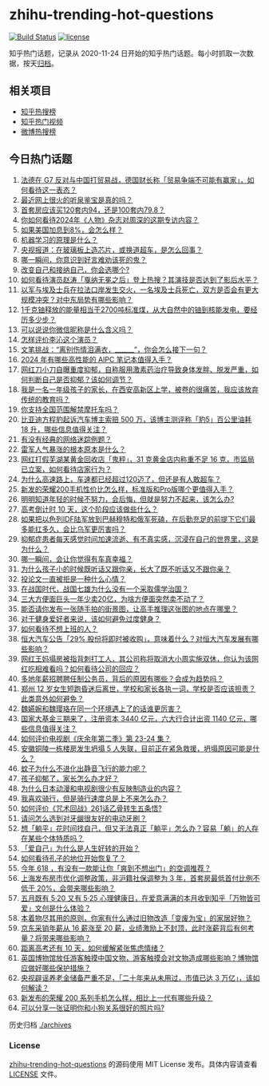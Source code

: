# zhihu-trending-hot-questions

[![Build Status](https://github.com/justjavac/zhihu-trending-hot-questions/workflows/ci/badge.svg?branch=master)](https://github.com/justjavac/zhihu-trending-hot-questions/actions)
[![license](https://img.shields.io/github/license/justjavac/zhihu-trending-hot-questions)](https://github.com/justjavac/zhihu-trending-hot-questions/blob/master/LICENSE)

知乎热门话题，记录从 2020-11-24
日开始的知乎热门话题。每小时抓取一次数据，按天[归档](./archives)。

## 相关项目

- [知乎热搜榜](https://github.com/justjavac/zhihu-trending-top-search)
- [知乎热门视频](https://github.com/justjavac/zhihu-trending-hot-video)
- [微博热搜榜](https://github.com/justjavac/weibo-trending-hot-search)

## 今日热门话题

<!-- BEGIN -->
<!-- 最后更新时间 Tue May 28 2024 05:11:42 GMT+0800 (China Standard Time) -->

1. [法德在 G7 反对与中国打贸易战，德国财长称「贸易争端不可能有赢家」，如何看待这一表态？](https://www.zhihu.com/question/657298689)
1. [最近网上很火的听泉鉴宝是真的吗？](https://www.zhihu.com/question/639476561)
1. [首套房应该买120套内94，还是100套内79.8？](https://www.zhihu.com/question/654775394)
1. [你如何看待2024年《人物》杂志对周深的这期专访内容？](https://www.zhihu.com/question/657137599)
1. [如果美国加息到8%，会怎么样？](https://www.zhihu.com/question/654612346)
1. [机器学习的原理是什么？](https://www.zhihu.com/question/386425879)
1. [央视报道：在玻璃板上造芯片，或换道超车，是怎么回事？](https://www.zhihu.com/question/654523990)
1. [哪一瞬间，你意识到好言难劝该死的鬼？](https://www.zhihu.com/question/652415549)
1. [改变自己和接纳自己，你会选哪个?](https://www.zhihu.com/question/653440505)
1. [如何看待演员赵涛「戛纳无冕之后」登上热搜？其演技是否达到了影后水平？](https://www.zhihu.com/question/657236350)
1. [以军与埃及士兵在拉法口岸发生交火，一名埃及士兵死亡，双方是否会有更大规模冲突？对中东局势有哪些影响？](https://www.zhihu.com/question/657364933)
1. [1千克铀释放的能量相当于2700吨标准煤，从大自然中的铀到核能发电，要经历多少步？](https://www.zhihu.com/question/656593159)
1. [可以说说你微信昵称是什么含义吗？](https://www.zhihu.com/question/654809810)
1. [怎样评价李沁这个演员？](https://www.zhihu.com/question/337512950)
1. [文笔挑战：“离别伤情泪满衣，______”，你会怎么接下一句？](https://www.zhihu.com/question/657276976)
1. [2024 年有哪些高性能的 AIPC 笔记本值得入手？](https://www.zhihu.com/question/656603571)
1. [网红刀小刀自曝重度抑郁，自称服用激素药治疗导致身体发胖、脱发严重，如何判断自己是否抑郁？该如何调节？](https://www.zhihu.com/question/657300087)
1. [我是一名一年级孩子的家长，在西安高新区上学，被卷的很痛苦，我应该放弃传统的教育吗？](https://www.zhihu.com/question/653332464)
1. [你支持全国范围解禁摩托车吗？](https://www.zhihu.com/question/657109253)
1. [比亚迪方程豹起诉汽车博主索赔 500 万，该博主测评称「豹5」百公里油耗 18 升，哪些信息值得关注？](https://www.zhihu.com/question/657119552)
1. [有没有经典的网络迷踪例题？](https://www.zhihu.com/question/657030185)
1. [雷军人气暴涨的根本原本是什么？](https://www.zhihu.com/question/654156953)
1. [网红打假芜湖某黄金回收店「鬼秤」，31 克黄金店内称重不足 16 克，市监局已立案，如何看待店家行为？](https://www.zhihu.com/question/657222814)
1. [为什么高速路上，车速都已经超过120迈了，但还是有人敢超车？](https://www.zhihu.com/question/656750858)
1. [新发的荣耀200手机性价比怎么样，标准版和Pro版哪个更值得入手？](https://www.zhihu.com/question/657355034)
1. [明明知道年轻的时候不努力，会后悔，但就是努力不起来，该怎么办?](https://www.zhihu.com/question/654660683)
1. [高考倒计时 10 天，这个阶段应该做些什么？](https://www.zhihu.com/question/657318247)
1. [如果把以色列IDF陆军放到巴赫穆特和俄军死磕，在后勤充足的前提下它们最多能扛多久，会比乌军更厉害吗？](https://www.zhihu.com/question/657268323)
1. [抑郁症患者每天感觉时间加速流逝、有不真实感，沉浸在自己的世界里，这是为什么？](https://www.zhihu.com/question/656784144)
1. [哪一瞬间，会让你觉得有车真幸福？](https://www.zhihu.com/question/656635682)
1. [为什么孩子小的时候既听话又跟你亲，长大了既不听话又不跟你亲？](https://www.zhihu.com/question/657143728)
1. [投论文一直被拒是一种什么心情？](https://www.zhihu.com/question/573163458)
1. [在战国时代，战国七雄为什么没有一个采取儒学治国？](https://www.zhihu.com/question/657160091)
1. [三大方便面巨头一年少卖20亿，为啥方便面突然卖不动了？](https://www.zhihu.com/question/657212491)
1. [能否请你发布一张随手拍的街景图，让高手推理这张图的地点在哪里？](https://www.zhihu.com/question/657049860)
1. [对于健身爱好者来说，该如何避免过度健身？](https://www.zhihu.com/question/656738422)
1. [如何看待不想上班的人？](https://www.zhihu.com/question/493352396)
1. [恒大汽车公告「29% 股份将即时被收购」，意味着什么？对恒大汽车发展有哪些影响？](https://www.zhihu.com/question/657251641)
1. [网红王妈塌房被指背刺打工人，其公司称将取消大小周实施双休，你认为该网红吃相难看吗？如何看待公司的回应？](https://www.zhihu.com/question/657306912)
1. [多地年薪招聘聘任制公务员，背后的原因有哪些？会成为趋势吗？](https://www.zhihu.com/question/657213251)
1. [郑州 12 岁女生短跑昏迷后离世，学校和家长各执一词，学校是否应该担责？此类意外如何避免？](https://www.zhihu.com/question/657004114)
1. [魏嬿婉和魏璎珞在同一个环境遇上了的话谁更厉害？](https://www.zhihu.com/question/393224778)
1. [国家大基金三期来了，注册资本 3440 亿元，六大行合计出资 1140 亿元，哪些信息值得关注？](https://www.zhihu.com/question/657336632)
1. [如何评价电视剧《庆余年第二季》第 23-24 集？](https://www.zhihu.com/question/657357738)
1. [安徽铜陵一栋楼房发生坍塌 5 人失联，目前正在紧急救援，坍塌原因可能是什么？](https://www.zhihu.com/question/657335686)
1. [蚊子为什么不进化出静音飞行的能力呢？](https://www.zhihu.com/question/656956593)
1. [孩子抑郁了，家长怎么办才好？](https://www.zhihu.com/question/650979214)
1. [为什么日本动漫和电视剧很少有反映制造业的内容？](https://www.zhihu.com/question/657063335)
1. [我喜欢骑行，但是骑行速度总是上不来怎么办？](https://www.zhihu.com/question/656782360)
1. [如何评价《咒术回战》261话乙骨转生五条悟?](https://www.zhihu.com/question/656907312)
1. [请问怎么选到对牙龈很友好的电动牙刷？](https://www.zhihu.com/question/651829057)
1. [想「躺平」花时间找自己，但又无法真正「躺平」怎么办？容易「躺」的人存在某些个体特质吗？](https://www.zhihu.com/question/656699002)
1. [「爱自己」为什么是人生好转的开始？](https://www.zhihu.com/question/656389450)
1. [如何看待孔子的地位开始恢复了？](https://www.zhihu.com/question/655719618)
1. [今年 618 ，有没有一款能让你「爽到不想出门」的空调推荐？](https://www.zhihu.com/question/657305253)
1. [上海发布房市优化调整政策，非沪籍社保调整为 3 年，首套房最低首付比例不低于 20%，会带来哪些影响？](https://www.zhihu.com/question/657354774)
1. [五月既有 5·20 又有 5·25 心理健康日，在爱意满满的本月收到知乎「万物皆可爱」文创是什么体验？](https://www.zhihu.com/question/656592050)
1. [本着物尽其用的原则，你家有什么通过旧物改造「变废为宝」的家居好物？](https://www.zhihu.com/question/656591492)
1. [京东采销年薪从 16 薪涨至 20 薪，业绩激励上不封顶，此时涨薪背后有何考量？将带来哪些影响？](https://www.zhihu.com/question/657302101)
1. [距离高考还有 10 天，如何缓解紧张焦虑情绪？](https://www.zhihu.com/question/657173745)
1. [英国博物馆放任游客触摸中国文物，游客触摸会对文物造成哪些影响？博物馆应做好哪些保护措施？](https://www.zhihu.com/question/657232257)
1. [央视辟谣养老金储备严重不足，「二十年来从未用过，市值已达 3 万亿」，该如何解读？](https://www.zhihu.com/question/657300629)
1. [新发布的荣耀 200 系列手机怎么样，相比上一代有哪些升级？](https://www.zhihu.com/question/657340248)
1. [可以分享一张证明你和小狗关系很好的照片吗?](https://www.zhihu.com/question/651129575)

<!-- END -->

历史归档 [./archives](./archives)

### License

[zhihu-trending-hot-questions](https://github.com/justjavac/zhihu-trending-hot-questions)
的源码使用 MIT License 发布。具体内容请查看 [LICENSE](./LICENSE) 文件。
